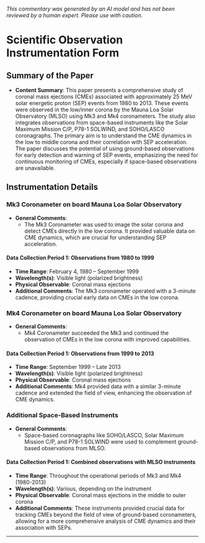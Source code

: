_This commentary was generated by an AI model and has not been reviewed by a human expert. Please use with caution._

# Scientific Observation Instrumentation Form

## Summary of the Paper
- **Content Summary**: This paper presents a comprehensive study of coronal mass ejections (CMEs) associated with approximately 25 MeV solar energetic proton (SEP) events from 1980 to 2013. These events were observed in the low/inner corona by the Mauna Loa Solar Observatory (MLSO) using Mk3 and Mk4 coronameters. The study also integrates observations from space-based instruments like the Solar Maximum Mission C/P, P78-1 SOLWIND, and SOHO/LASCO coronagraphs. The primary aim is to understand the CME dynamics in the low to middle corona and their correlation with SEP acceleration. The paper discusses the potential of using ground-based observations for early detection and warning of SEP events, emphasizing the need for continuous monitoring of CMEs, especially if space-based observations are unavailable.

## Instrumentation Details

### Mk3 Coronameter on board Mauna Loa Solar Observatory
- **General Comments**:
   - The Mk3 Coronameter was used to image the solar corona and detect CMEs directly in the low corona. It provided valuable data on CME dynamics, which are crucial for understanding SEP acceleration.

#### Data Collection Period 1: Observations from 1980 to 1999
- **Time Range**: February 4, 1980 – September 1999
- **Wavelength(s)**: Visible light (polarized brightness)
- **Physical Observable**: Coronal mass ejections
- **Additional Comments**: The Mk3 coronameter operated with a 3-minute cadence, providing crucial early data on CMEs in the low corona.

### Mk4 Coronameter on board Mauna Loa Solar Observatory
- **General Comments**:
   - Mk4 Coronameter succeeded the Mk3 and continued the observation of CMEs in the low corona with improved capabilities.

#### Data Collection Period 1: Observations from 1999 to 2013
- **Time Range**: September 1999 – Late 2013
- **Wavelength(s)**: Visible light (polarized brightness)
- **Physical Observable**: Coronal mass ejections
- **Additional Comments**: Mk4 provided data with a similar 3-minute cadence and extended the field of view, enhancing the observation of CME dynamics.

### Additional Space-Based Instruments
- **General Comments**:
   - Space-based coronagraphs like SOHO/LASCO, Solar Maximum Mission C/P, and P78-1 SOLWIND were used to complement ground-based observations from MLSO.

#### Data Collection Period 1: Combined observations with MLSO instruments
- **Time Range**: Throughout the operational periods of Mk3 and Mk4 (1980-2013)
- **Wavelength(s)**: Various, depending on the instrument
- **Physical Observable**: Coronal mass ejections in the middle to outer corona
- **Additional Comments**: These instruments provided crucial data for tracking CMEs beyond the field of view of ground-based coronameters, allowing for a more comprehensive analysis of CME dynamics and their association with SEPs.

---
